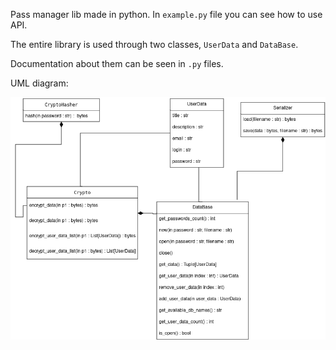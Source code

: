 Pass manager lib made in python.
In `example.py` file you can see how to use API.

The entire library is used through two classes, `UserData` and `DataBase`. 

Documentation about them can be seen in `.py` files.

UML diagram:

![Here should be UML :/](UML.png)